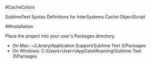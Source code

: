 #CacheColors

SublimeText Syntax Definitions for InterSystems Caché ObjectScript

##Installation

Place the project into your user's Packages directory.

 - On Mac: ~/Library/Application Support/Sublime Text 3/Packages
 - On Windows: C:\Users\<User>\AppData\Roaming\Sublime Text 3\Packages


